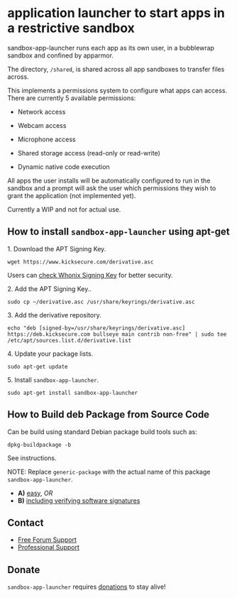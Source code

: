 # application launcher to start apps in a restrictive sandbox #

sandbox-app-launcher runs each app as its own user, in a bubblewrap sandbox
and confined by apparmor.

The directory, `/shared`, is shared across all app sandboxes to transfer
files across.

This implements a permissions system to configure what apps can access.
There are currently 5 available permissions:

* Network access

* Webcam access

* Microphone access

* Shared storage access (read-only or read-write)

* Dynamic native code execution

All apps the user installs will be automatically configured to run in
the sandbox and a prompt will ask the user which permissions they wish to
grant the application (not implemented yet).

Currently a WIP and not for actual use.

## How to install `sandbox-app-launcher` using apt-get ##

1\. Download the APT Signing Key.

```
wget https://www.kicksecure.com/derivative.asc
```

Users can [check Whonix Signing Key](https://www.kicksecure.com/wiki/Signing_Key) for better security.

2\. Add the APT Signing Key..

```
sudo cp ~/derivative.asc /usr/share/keyrings/derivative.asc
```

3\. Add the derivative repository.

```
echo "deb [signed-by=/usr/share/keyrings/derivative.asc] https://deb.kicksecure.com bullseye main contrib non-free" | sudo tee /etc/apt/sources.list.d/derivative.list
```

4\. Update your package lists.

```
sudo apt-get update
```

5\. Install `sandbox-app-launcher`.

```
sudo apt-get install sandbox-app-launcher
```

## How to Build deb Package from Source Code ##

Can be build using standard Debian package build tools such as:

```
dpkg-buildpackage -b
```

See instructions.

NOTE: Replace `generic-package` with the actual name of this package `sandbox-app-launcher`.

* **A)** [easy](https://www.kicksecure.com/wiki/Dev/Build_Documentation/generic-package/easy), _OR_
* **B)** [including verifying software signatures](https://www.kicksecure.com/wiki/Dev/Build_Documentation/generic-package)

## Contact ##

* [Free Forum Support](https://forums.kicksecure.com)
* [Professional Support](https://www.kicksecure.com/wiki/Professional_Support)

## Donate ##

`sandbox-app-launcher` requires [donations](https://www.kicksecure.com/wiki/Donate) to stay alive!
